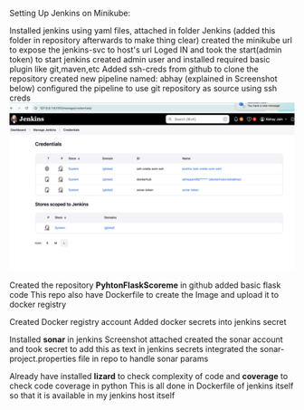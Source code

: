 Setting Up Jenkins on Minikube:

Installed jenkins using yaml files, attached in folder Jenkins (added this folder in repository afterwards to make thing clear)
  created the minikube url to expose the jenkins-svc to host's url 
  Loged IN and took the start(admin token) to start jenkins
  created admin user and installed required basic plugin like git,maven,etc
  Added ssh-creds from github to clone the repository
  created new pipeline named: abhay (explained in Screenshot below)
  configured the pipeline to use git repository as source using ssh creds
  ![Alt text](Sonar/Credentials.png?raw=true "Credentials Jenkins")

Created the repository **PyhtonFlaskScoreme** in github
  added basic flask code
  This repo also have Dockerfile to create the Image and upload it to docker registry

Created Docker registry account
Added docker secrets into jenkins secret 


Installed **sonar** in jenkins
  Screenshot attached
  created the sonar account and took secret to add this as text in jenkins secrets
  integrated the sonar-project.properties file in repo to handle sonar params

Already have installed **lizard** to check complexity of code and **coverage** to check code coverage in python
This is all done in Dockerfile of jenkins itself so that it is available in my jenkins host itself


  
  
